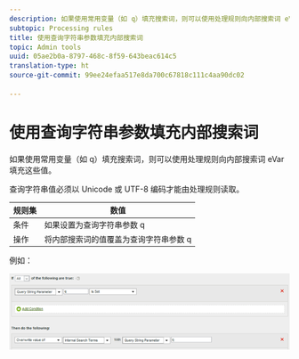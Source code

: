 ```yaml
---
description: 如果使用常用变量（如 q）填充搜索词，则可以使用处理规则向内部搜索词 eVar 填充这些值。
subtopic: Processing rules
title: 使用查询字符串参数填充内部搜索词
topic: Admin tools
uuid: 05ae2b0a-8797-468c-8f59-643beac614c5
translation-type: ht
source-git-commit: 99ee24efaa517e8da700c67818c111c4aa90dc02

---
```



# 使用查询字符串参数填充内部搜索词

如果使用常用变量（如 q）填充搜索词，则可以使用处理规则向内部搜索词 eVar 填充这些值。

查询字符串值必须以 Unicode 或 UTF-8 编码才能由处理规则读取。

| 规则集 | 数值 |
|---|---|
| 条件 | 如果设置为查询字符串参数 q |
| 操作 | 将内部搜索词的值覆盖为查询字符串参数 q |

例如：

![](assets/populate-internal-search-terms.png)

